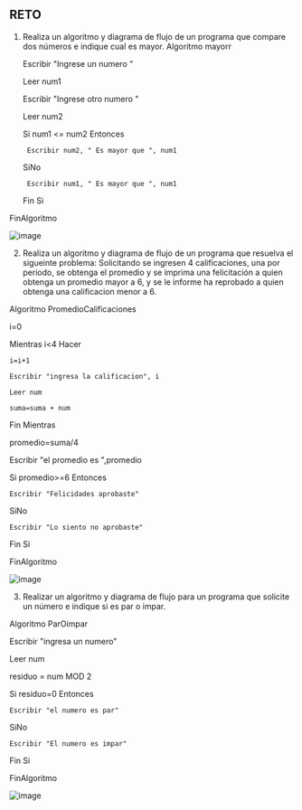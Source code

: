 ## RETO

1. Realiza un algoritmo y diagrama de flujo de un programa que compare dos números e indique cual es mayor.
Algoritmo mayorr

	Escribir "Ingrese un numero "
  
	Leer num1
  
	Escribir "Ingrese otro numero "
  
	Leer num2
  
	Si num1 <= num2 Entonces
  
		Escribir num2, " Es mayor que ", num1
    
	SiNo
  
		Escribir num1, " Es mayor que ", num1
    
	Fin Si
  
FinAlgoritmo

![image](https://user-images.githubusercontent.com/102439544/161395682-e7b5399e-2f09-43f6-ad79-132c2c089378.png)


2. Realiza un algoritmo y diagrama de flujo de un programa que resuelva el sigueinte problema: Solicitando se ingresen 4 calificaciones, una por periodo, se obtenga el promedio y se imprima una felicitación a quien obtenga un promedio mayor a 6, y se le informe ha reprobado a quien obtenga una calificacion menor a 6.

Algoritmo PromedioCalificaciones

i=0

Mientras i<4 Hacer

	i=i+1

	Escribir "ingresa la calificacion", i

	Leer num

	suma=suma + num
	
Fin Mientras

promedio=suma/4

Escribir "el promedio es ",promedio


Si promedio>=6 Entonces

	Escribir "Felicidades aprobaste"

SiNo

	Escribir "Lo siento no aprobaste"

Fin Si

FinAlgoritmo

![image](https://user-images.githubusercontent.com/102439544/161395732-e4fd9192-0b16-4bba-a0da-3014eede53e5.png)



3. Realizar un algoritmo y diagrama de flujo para un programa que solicite un número e indique si es par o impar.

Algoritmo ParOimpar

Escribir "ingresa un numero"

Leer num

residuo = num MOD 2


Si residuo=0 Entonces
	
	Escribir "el numero es par"
	
SiNo
	
	Escribir "El numero es impar"
	
Fin Si

FinAlgoritmo

![image](https://user-images.githubusercontent.com/102439544/161395756-3ec99dee-894c-45c9-8538-92938b21af56.png)
